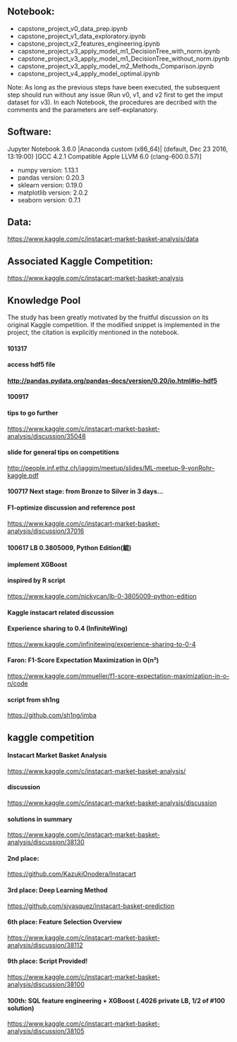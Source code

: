 ## Notebook:
- capstone_project_v0_data_prep.ipynb  
- capstone_project_v1_data_exploratory.ipynb
- capstone_project_v2_features_engineering.ipynb
- capstone_project_v3_apply_model_m1_DecisionTree_with_norm.ipynb
- capstone_project_v3_apply_model_m1_DecisionTree_without_norm.ipynb
- capstone_project_v3_apply_model_m2_Methods_Comparison.ipynb  
- capstone_project_v4_apply_model_optimal.ipynb

Note: As long as the previous steps have been executed, the subsequent step should run without any issue (Run v0, v1, and v2 first to get the imput dataset for v3). In each Notebook, the procedures are decribed with the comments and the parameters are self-explanatory.

## Software:
Jupyter Notebook
3.6.0 |Anaconda custom (x86_64)| (default, Dec 23 2016, 13:19:00) 
[GCC 4.2.1 Compatible Apple LLVM 6.0 (clang-600.0.57)]

- numpy version: 1.13.1
- pandas version: 0.20.3
- sklearn version: 0.19.0
- matplotlib version: 2.0.2
- seaborn version: 0.7.1

## Data:
https://www.kaggle.com/c/instacart-market-basket-analysis/data

## Associated Kaggle Competition:
https://www.kaggle.com/c/instacart-market-basket-analysis

## Knowledge Pool
The study has been greatly motivated by the fruitful discussion on its original Kaggle competition. If the modified snippet is implemented in the project, the citation is explicitly mentioned in the notebook.

#### 101317
#### access hdf5 file
#### http://pandas.pydata.org/pandas-docs/version/0.20/io.html#io-hdf5

#### 100917
#### tips to go further
https://www.kaggle.com/c/instacart-market-basket-analysis/discussion/35048
#### slide for general tips on competitions
http://people.inf.ethz.ch/jaggim/meetup/slides/ML-meetup-9-vonRohr-kaggle.pdf

#### 100717 Next stage: from Bronze to Silver in 3 days...
#### F1-optimize discussion and reference post
https://www.kaggle.com/c/instacart-market-basket-analysis/discussion/37016

#### 100617 LB 0.3805009, Python Edition(鯤)
#### implement XGBoost 
#### inspired by R script
https://www.kaggle.com/nickycan/lb-0-3805009-python-edition

#### Kaggle instacart related discussion ##

#### Experience sharing to 0.4 (InfiniteWing)
https://www.kaggle.com/infinitewing/experience-sharing-to-0-4

#### Faron: F1-Score Expectation Maximization in O(n²) 
https://www.kaggle.com/mmueller/f1-score-expectation-maximization-in-o-n/code

#### script from sh1ng
https://github.com/sh1ng/imba

## kaggle competition
#### Instacart Market Basket Analysis
https://www.kaggle.com/c/instacart-market-basket-analysis/
#### discussion
https://www.kaggle.com/c/instacart-market-basket-analysis/discussion
#### solutions in summary
https://www.kaggle.com/c/instacart-market-basket-analysis/discussion/38130
#### 2nd place:
https://github.com/KazukiOnodera/Instacart
#### 3rd place: Deep Learning Method
https://github.com/sjvasquez/instacart-basket-prediction
#### 6th place: Feature Selection Overview
https://www.kaggle.com/c/instacart-market-basket-analysis/discussion/38112
#### 9th place: Script Provided!
https://www.kaggle.com/c/instacart-market-basket-analysis/discussion/38100
#### 100th: SQL feature engineering + XGBoost (.4026 private LB, 1/2 of #100 solution)
https://www.kaggle.com/c/instacart-market-basket-analysis/discussion/38105
